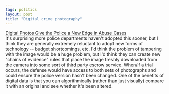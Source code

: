```yaml
---
tags: politics
layout: post
title: "Digital crime photography"
---
```




<a href="http://www.nytimes.com/2002/09/03/nyregion/03ABUS.html">Digital Photos Give the Police a New Edge in Abuse Cases</a><br>
It's surprising more police departments haven't adopted this sooner, but I think they are generally extremely reluctant to adopt new forms of technology -- budget shortcomings, etc. I'd think the problem of tampering with the image would be a huge problem, but I'd think they can create new "chains of evidence" rules that place the image freshly downloaded from the camera into some sort of third party escrow service. When/if a trial occurs, the defense would have access to both sets of photographs and could ensure the police version hasn't been changed. One of the benefits of digital data is that you can algorithmically (rather than just visually) compare it with an original and see whether it's been altered.



